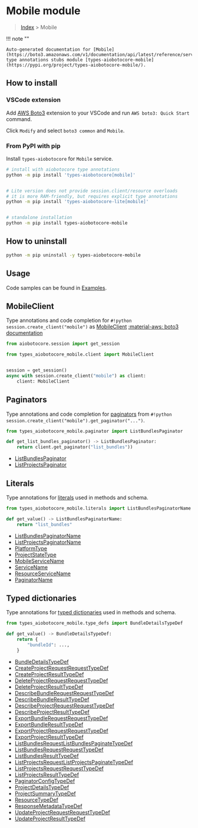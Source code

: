 # Mobile module

> [Index](../README.md) > Mobile


!!! note ""

    Auto-generated documentation for [Mobile](https://boto3.amazonaws.com/v1/documentation/api/latest/reference/services/mobile.html#Mobile)
    type annotations stubs module [types-aiobotocore-mobile](https://pypi.org/project/types-aiobotocore-mobile/).

## How to install

### VSCode extension

Add [AWS Boto3](https://marketplace.visualstudio.com/items?itemName=Boto3typed.boto3-ide)
extension to your VSCode and run `AWS boto3: Quick Start` command.

Click `Modify` and select `boto3 common` and `Mobile`.

### From PyPI with pip

Install `types-aiobotocore` for `Mobile` service.

```bash
# install with aiobotocore type annotations
python -m pip install 'types-aiobotocore[mobile]'


# Lite version does not provide session.client/resource overloads
# it is more RAM-friendly, but requires explicit type annotations
python -m pip install 'types-aiobotocore-lite[mobile]'


# standalone installation
python -m pip install types-aiobotocore-mobile
```



## How to uninstall

```bash
python -m pip uninstall -y types-aiobotocore-mobile
```

## Usage

Code samples can be found in [Examples](./usage.md).

## MobileClient

Type annotations and code completion for  `#!python session.create_client("mobile")` as [MobileClient](./client.md)
[:material-aws: boto3 documentation](https://boto3.amazonaws.com/v1/documentation/api/latest/reference/services/mobile.html#Mobile.Client)

```python title="Usage example"
from aiobotocore.session import get_session

from types_aiobotocore_mobile.client import MobileClient


session = get_session()
async with session.create_client("mobile") as client:
    client: MobileClient
```


## Paginators

Type annotations and code completion for
[paginators](./paginators.md)
from `#!python session.create_client("mobile").get_paginator("...")`.

```python title="Usage example"
from types_aiobotocore_mobile.paginator import ListBundlesPaginator

def get_list_bundles_paginator() -> ListBundlesPaginator:
    return client.get_paginator("list_bundles"))
```

- [ListBundlesPaginator](./paginators.md#listbundlespaginator)
- [ListProjectsPaginator](./paginators.md#listprojectspaginator)








## Literals

Type annotations for [literals](./literals.md) used in methods and schema.

```python title="Usage example"
from types_aiobotocore_mobile.literals import ListBundlesPaginatorName

def get_value() -> ListBundlesPaginatorName:
    return "list_bundles"
```

- [ListBundlesPaginatorName](./literals.md#listbundlespaginatorname)
- [ListProjectsPaginatorName](./literals.md#listprojectspaginatorname)
- [PlatformType](./literals.md#platformtype)
- [ProjectStateType](./literals.md#projectstatetype)
- [MobileServiceName](./literals.md#mobileservicename)
- [ServiceName](./literals.md#servicename)
- [ResourceServiceName](./literals.md#resourceservicename)
- [PaginatorName](./literals.md#paginatorname)




## Typed dictionaries

Type annotations for [typed dictionaries](./type_defs.md) used in methods and schema.

```python title="Usage example"
from types_aiobotocore_mobile.type_defs import BundleDetailsTypeDef

def get_value() -> BundleDetailsTypeDef:
    return {
        "bundleId": ...,
    }
```

- [BundleDetailsTypeDef](./type_defs.md#bundledetailstypedef)
- [CreateProjectRequestRequestTypeDef](./type_defs.md#createprojectrequestrequesttypedef)
- [CreateProjectResultTypeDef](./type_defs.md#createprojectresulttypedef)
- [DeleteProjectRequestRequestTypeDef](./type_defs.md#deleteprojectrequestrequesttypedef)
- [DeleteProjectResultTypeDef](./type_defs.md#deleteprojectresulttypedef)
- [DescribeBundleRequestRequestTypeDef](./type_defs.md#describebundlerequestrequesttypedef)
- [DescribeBundleResultTypeDef](./type_defs.md#describebundleresulttypedef)
- [DescribeProjectRequestRequestTypeDef](./type_defs.md#describeprojectrequestrequesttypedef)
- [DescribeProjectResultTypeDef](./type_defs.md#describeprojectresulttypedef)
- [ExportBundleRequestRequestTypeDef](./type_defs.md#exportbundlerequestrequesttypedef)
- [ExportBundleResultTypeDef](./type_defs.md#exportbundleresulttypedef)
- [ExportProjectRequestRequestTypeDef](./type_defs.md#exportprojectrequestrequesttypedef)
- [ExportProjectResultTypeDef](./type_defs.md#exportprojectresulttypedef)
- [ListBundlesRequestListBundlesPaginateTypeDef](./type_defs.md#listbundlesrequestlistbundlespaginatetypedef)
- [ListBundlesRequestRequestTypeDef](./type_defs.md#listbundlesrequestrequesttypedef)
- [ListBundlesResultTypeDef](./type_defs.md#listbundlesresulttypedef)
- [ListProjectsRequestListProjectsPaginateTypeDef](./type_defs.md#listprojectsrequestlistprojectspaginatetypedef)
- [ListProjectsRequestRequestTypeDef](./type_defs.md#listprojectsrequestrequesttypedef)
- [ListProjectsResultTypeDef](./type_defs.md#listprojectsresulttypedef)
- [PaginatorConfigTypeDef](./type_defs.md#paginatorconfigtypedef)
- [ProjectDetailsTypeDef](./type_defs.md#projectdetailstypedef)
- [ProjectSummaryTypeDef](./type_defs.md#projectsummarytypedef)
- [ResourceTypeDef](./type_defs.md#resourcetypedef)
- [ResponseMetadataTypeDef](./type_defs.md#responsemetadatatypedef)
- [UpdateProjectRequestRequestTypeDef](./type_defs.md#updateprojectrequestrequesttypedef)
- [UpdateProjectResultTypeDef](./type_defs.md#updateprojectresulttypedef)

